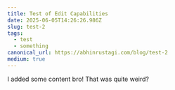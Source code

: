```yaml
---
title: Test of Edit Capabilities
date: 2025-06-05T14:26:26.986Z
slug: test-2
tags:
  - test
  - something
canonical_url: https://abhinrustagi.com/blog/test-2
medium: true
---
```


I added some content bro! That was quite weird?